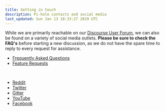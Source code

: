 ```yaml
---
title: Getting in touch
description: Pi-hole contacts and social media
last_updated: Sun Jan 13 18:33:27 2019 UTC
---
```


While we are primarily reachable on our [Discourse User Forum](https://discourse.pi-hole.net/), we can also be found on a variety of social media outlets. **Please be sure to check the FAQ's** before starting a new discussion, as we do not have the spare time to reply to every request for assistance.

- [Frequently Asked Questions](https://discourse.pi-hole.net/c/faqs)
- [Feature Requests](https://discourse.pi-hole.net/c/feature-requests?order=votes)

<br>

- [Reddit](https://www.reddit.com/r/pihole/)
- [Twitter](https://twitter.com/The_Pi_Hole)
- [Gitter](https://gitter.im/pi-hole/pi-hole)
- [YouTube](https://www.youtube.com/channel/UCT5kq9w0wSjogzJb81C9U0w)
- [Facebook](https://www.facebook.com/ThePiHole/)
